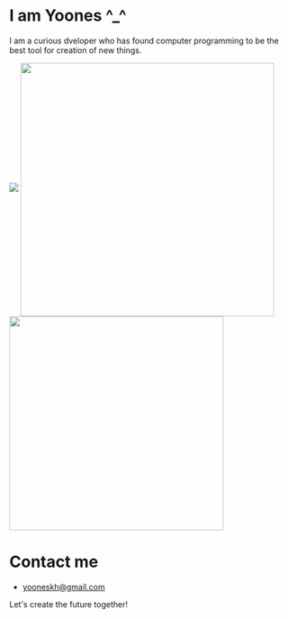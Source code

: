 # I am Yoones ^_^
I am a curious dveloper who has found computer programming to be the best tool for creation of new things.

<img src="https://arepo.khoshghadam.com/api/b/JR9Iyjy0wDqKW_b_Rbs3J" />

<a href="https://github.com/yooneskh">
  <img align="center" src="https://github-readme-stats.vercel.app/api?username=yooneskh&show_icons=true&count_private=true" style="width: 450px; max-width: 100%;" />
</a>
<a href="https://github.com/yooneskh">
  <img align="center" src="https://github-readme-stats.vercel.app/api/top-langs/?username=yooneskh&hide=java&langs_count=6&layout=compact" style="width: 380px; max-width: 100%;" />
</a>

# Contact me
- [yooneskh@gmail.com](mailto:yooneskh@gmail.com)

Let's create the future together!
